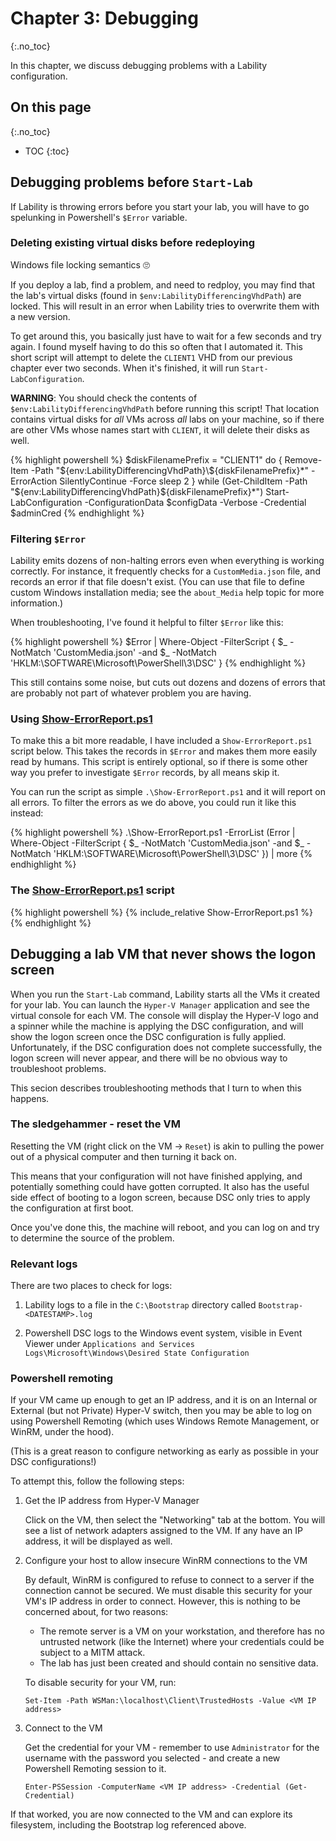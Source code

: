 # Chapter 3: Debugging
{:.no_toc}

In this chapter, we discuss debugging problems with a Lability configuration.

## On this page
{:.no_toc}

* TOC
{:toc}

## Debugging problems before `Start-Lab`

If Lability is throwing errors before you start your lab,
you will have to go spelunking in Powershell's `$Error` variable.

### Deleting existing virtual disks before redeploying

Windows file locking semantics 🙄

If you deploy a lab,
find a problem,
and need to redploy,
you may find that the lab's virtual disks (found in `$env:LabilityDifferencingVhdPath`) are locked.
This will result in an error when Lability tries to overwrite them with a new version.

To get around this, you basically just have to wait for a few seconds and try again.
I found myself having to do this so often that I automated it.
This short script will attempt to delete the `CLIENT1` VHD from our previous chapter
ever two seconds.
When it's finished, it will run `Start-LabConfiguration`.

**WARNING**: You should check the contents of `$env:LabilityDifferencingVhdPath`
before running this script!
That location contains virtual disks for _all_ VMs across _all_ labs on your machine,
so if there are other VMs whose names start with `CLIENT`,
it will delete their disks as well.

{% highlight powershell %}
$diskFilenamePrefix = "CLIENT1"
do {
    Remove-Item -Path "${env:LabilityDifferencingVhdPath}\${diskFilenamePrefix}*" -ErrorAction SilentlyContinue -Force
    sleep 2
} while (Get-ChildItem -Path "${env:LabilityDifferencingVhdPath}\${diskFilenamePrefix}*")
Start-LabConfiguration -ConfigurationData $configData -Verbose -Credential $adminCred
{% endhighlight %}

### Filtering `$Error`

Lability emits dozens of non-halting errors even when everything is working correctly.
For instance, it frequently checks for a `CustomMedia.json` file,
and records an error if that file doesn't exist.
(You can use that file to define custom Windows installation media;
see the `about_Media` help topic for more information.)

When troubleshooting, I've found it helpful to filter `$Error` like this:

{% highlight powershell %}
$Error | Where-Object -FilterScript {
    $_ -NotMatch 'CustomMedia.json' -and
    $_ -NotMatch 'HKLM:\\SOFTWARE\\Microsoft\\PowerShell\\3\\DSC'
}
{% endhighlight %}

This still contains some noise,
but cuts out dozens and dozens of errors that are probably not part of whatever problem you are having.

### Using [Show-ErrorReport.ps1](https://github.com/mrled/lability-tutorial/tree/master/03-Debugging/Show-ErrorReport.ps1)

To make this a bit more readable, I have included a `Show-ErrorReport.ps1` script below.
This takes the records in `$Error` and makes them more easily read by humans.
This script is entirely optional,
so if there is some other way you prefer to investigate `$Error` records,
by all means skip it.

You can run the script as simple `.\Show-ErrorReport.ps1` and it will report on all errors.
To filter the errors as we do above,
you could run it like this instead:

{% highlight powershell %}
.\Show-ErrorReport.ps1 -ErrorList $($Error | Where-Object -FilterScript {
    $_ -NotMatch 'CustomMedia.json' -and
    $_ -NotMatch 'HKLM:\\SOFTWARE\\Microsoft\\PowerShell\\3\\DSC'
}) | more
{% endhighlight %}

### The [Show-ErrorReport.ps1](https://github.com/mrled/lability-tutorial/tree/master/03-Debugging/Show-ErrorReport.ps1) script

{% highlight powershell %}
{% include_relative Show-ErrorReport.ps1 %}
{% endhighlight %}

## Debugging a lab VM that never shows the logon screen

When you run the `Start-Lab` command,
Lability starts all the VMs it created for your lab.
You can launch the `Hyper-V Manager` application and see the virtual console for each VM.
The console will display the Hyper-V logo and a spinner
while the machine is applying the DSC configuration,
and will show the logon screen once the DSC configuration is fully applied.
Unfortunately, if the DSC configuration does not complete successfully,
the logon screen will never appear,
and there will be no obvious way to troubleshoot problems.

This secion describes troubleshooting methods that I turn to when this happens.

### The sledgehammer - reset the VM

Resetting the VM (right click on the VM -> `Reset`)
is akin to pulling the power out of a physical computer and then turning it back on.

This means that your configuration will not have finished applying,
and potentially something could have gotten corrupted.
It also has the useful side effect of booting to a logon screen,
because DSC only tries to apply the configuration at first boot.

Once you've done this, the machine will reboot,
and you can log on and try to determine the source of the problem.

### Relevant logs

There are two places to check for logs:

1.  Lability logs to a file in the `C:\Bootstrap` directory called `Bootstrap-<DATESTAMP>.log`

2.  Powershell DSC logs to the Windows event system,
    visible in Event Viewer under
    `Applications and Services Logs\Microsoft\Windows\Desired State Configuration`

### Powershell remoting

If your VM came up enough to get an IP address,
and it is on an Internal or External (but not Private) Hyper-V switch,
then you may be able to log on using Powershell Remoting
(which uses Windows Remote Management, or WinRM, under the hood).

(This is a great reason to configure networking as early as possible in your DSC configurations!)

To attempt this, follow the following steps:

1.  Get the IP address from Hyper-V Manager

    Click on the VM, then select the "Networking" tab at the bottom.
    You will see a list of network adapters assigned to the VM.
    If any have an IP address, it will be displayed as well.

2.  Configure your host to allow insecure WinRM connections to the VM

    By default, WinRM is configured to refuse to connect to a server
    if the connection cannot be secured.
    We must disable this security for your VM's IP address in order to connect.
    However, this is nothing to be concerned about, for two reasons:

     -  The remote server is a VM on your workstation,
        and therefore has no untrusted network (like the Internet)
        where your credentials could be subject to a MITM attack.
     -  The lab has just been created and should contain no sensitive data.

    To disable security for your VM, run:

    `Set-Item -Path WSMan:\localhost\Client\TrustedHosts -Value <VM IP address>`

3.  Connect to the VM

    Get the credential for your VM -
    remember to use `Administrator` for the username with the password you selected -
    and create a new Powershell Remoting session to it.

    `Enter-PSSession -ComputerName <VM IP address> -Credential (Get-Credential)`

If that worked, you are now connected to the VM and can explore its filesystem,
including the Bootstrap log referenced above.
